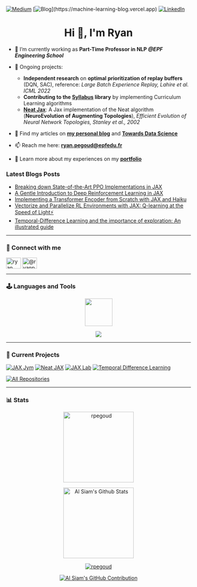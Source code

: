 [![Medium](https://img.shields.io/badge/Towards_Data_Science-Follow_Me-FAC151.svg?logo=medium&logoWidth=20)](https://medium.com/@ryanpegoud)
[![Blog](https://img.shields.io/badge/Machine_Learning_Blog-Have_a_read-FAC151.svg?)](https://machine-learning-blog.vercel.app)
[![LinkedIn](https://img.shields.io/badge/LinkedIn-Let's_connect!-FAC151.svg?logo=linkedin&logoWidth=20)](https://www.linkedin.com/in/ryan-pégoud/)

<h1 align="center">Hi 👋, I'm Ryan</h1>

- 🔭 I’m currently working as **Part-Time Professor in NLP *@EPF Engineering School***

- 🌱 Ongoing projects:
  - **Independent research** on **optimal prioritization of replay buffers** (DQN, SAC), reference: *Large Batch Experience Replay, Lahire et al. ICML 2022*
  - **Contributing to the [Syllabus](https://github.com/RyanNavillus/Syllabus) library** by implementing Curriculum Learning algorithms
  - [**Neat Jax**](https://github.com/RPegoud/neat-jax): A Jax implementation of the Neat algorithm (**NeuroEvolution of Augmenting Topologies**), *Efficient Evolution of Neural Network Topologies, Stanley et al., 2002*

- 📝 Find my articles on [**my personal blog**](https://machine-learning-blog.vercel.app) and [**Towards Data Science**](https://medium.com/@ryanpegoud)

- 📫 Reach me here: **<ryan.pegoud@epfedu.fr>**

- 📄 Learn more about my experiences on my [**portfolio**](https://rpegoud.github.io)

### Latest Blogs Posts
<!-- BLOG-POST-LIST:START -->
- [Breaking down State-of-the-Art PPO Implementations in JAX](https://towardsdatascience.com/breaking-down-state-of-the-art-ppo-implementations-in-jax-6f102c06c149?source=rss-27fba63b402e------2)
- [A Gentle Introduction to Deep Reinforcement Learning in JAX](https://towardsdatascience.com/a-gentle-introduction-to-deep-reinforcement-learning-in-jax-c1e45a179b92?source=rss-27fba63b402e------2)
- [Implementing a Transformer Encoder from Scratch with JAX and Haiku](https://towardsdatascience.com/implementing-a-transformer-encoder-from-scratch-with-jax-and-haiku-791d31b4f0dd?source=rss-27fba63b402e------2)
- [Vectorize and Parallelize RL Environments with JAX: Q-learning at the Speed of Light⚡](https://towardsdatascience.com/vectorize-and-parallelize-rl-environments-with-jax-q-learning-at-the-speed-of-light-49d07373adf5?source=rss-27fba63b402e------2)
- [Temporal-Difference Learning and the importance of exploration: An illustrated guide](https://towardsdatascience.com/temporal-difference-learning-and-the-importance-of-exploration-an-illustrated-guide-5f9c3371413a?source=rss-27fba63b402e------2)
<!-- BLOG-POST-LIST:END -->

---

### 🤝 Connect with me

<p align="left">
<a href="https://linkedin.com/in/ryan pégoud" target="blank"><img align="center" src="https://raw.githubusercontent.com/rahuldkjain/github-profile-readme-generator/master/src/images/icons/Social/linked-in-alt.svg" alt="ryan pégoud" height="30" width="40" /></a>
<a href="https://medium.com/@ryanpegoud" target="blank"><img align="center" src="https://raw.githubusercontent.com/rahuldkjain/github-profile-readme-generator/master/src/images/icons/Social/medium.svg" alt="@ryanpegoud" height="30" width="40" /></a>
</p>

---

### 🕹️ Languages and Tools

<p align="center">
  <img src="https://github.com/RPegoud/RPegoud/assets/60786847/61315072-e5ab-444d-be79-56dcc95f5bbf" height=75>
</p>
<p align="center">
  <a href="https://skillicons.dev">
    <img src="https://skillicons.dev/icons?i=python,pytorch,flutter,cpp,github,aws,firebase,figma&theme=light&perline=4" />
  </a>
</p>

---

### 🚀 Current Projects

[![JAX Jym](https://github-readme-stats.vercel.app/api/pin/?username=rpegoud&repo=jym&border_color=7F3FBF&bg_color=0D1117&title_color=C9D1D9&text_color=8B949E&icon_color=7F3FBF)](https://github.com/rpegoud/jym)
[![Neat JAX](https://github-readme-stats.vercel.app/api/pin/?username=rpegoud&repo=neat-jax&border_color=7F3FBF&bg_color=0D1117&title_color=C9D1D9&text_color=8B949E&icon_color=7F3FBF)](https://github.com/RPegoud/neat-jax)
[![JAX Lab](https://github-readme-stats.vercel.app/api/pin/?username=rpegoud&repo=jab&border_color=7F3FBF&bg_color=0D1117&title_color=C9D1D9&text_color=8B949E&icon_color=7F3FBF)](https://github.com/rpegoud/jab)
[![Temporal Difference Learning](https://github-readme-stats.vercel.app/api/pin/?username=rpegoud&repo=Temporal-Difference-learning&border_color=7F3FBF&bg_color=0D1117&title_color=C9D1D9&text_color=8B949E&icon_color=7F3FBF)](https://github.com/rpegoud/Temporal-Difference-learning)
<p align="left">
  <a href="https://github.com/rpegoud?tab=repositories" target="_blank"><img alt="All Repositories" title="All Repositories" src="https://img.shields.io/badge/-All%20Repos-2962FF?style=for-the-badge&logo=koding&logoColor=white"/></a>
</p>

---

### 📊 Stats

<div align="center">
<p><img align="center" src="https://github-readme-stats.vercel.app/api/top-langs?username=rpegoud&theme=buefy&show_icons=true&locale=en&layout=compact&hide=jupyter%20notebook,Makefile" alt="rpegoud" height="192px"/></p>

<a href="https://github.com/rpegoud">
    <img alt="Al Siam's Github Stats" src="https://denvercoder1-github-readme-stats.vercel.app/api?username=rpegoud&show_icons=true&count_private=true&theme=buefy" height="192px"/>

<p>
    <img align="center" src="https://github-readme-streak-stats.herokuapp.com/?user=rpegoud&theme=buefy" alt="rpegoud" />
</p>

<p align="center">
  <a href="https://github.com/rpegoud">
    <img src="https://github-profile-summary-cards.vercel.app/api/cards/profile-details?username=rpegoud&theme=buefy" alt="Al Siam's GitHub Contribution"/>
  </a>
</p>
</div>
